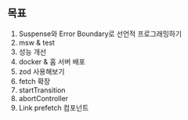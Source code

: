 ## 목표

1. Suspense와 Error Boundary로 선언적 프로그래밍하기
2. msw & test
3. 성능 개선
4. docker & 홈 서버 배포
5. zod 사용해보기
6. fetch 확장
7. startTransition
8. abortController
9. Link prefetch 컴포넌트
